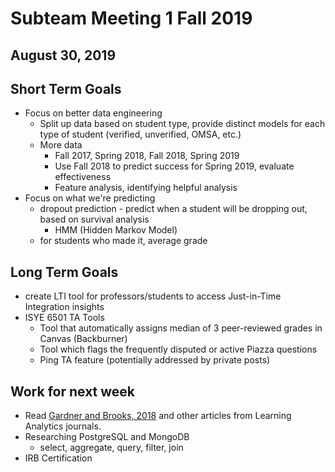 # Subteam Meeting 1 Fall 2019
## August 30, 2019

## Short Term Goals
- Focus on better data engineering
  * Split up data based on student type, provide distinct models for each type of student (verified, unverified, OMSA, etc.)
  * More data
    - Fall 2017, Spring 2018, Fall 2018, Spring 2019
    - Use Fall 2018 to predict success for Spring 2019, evaluate effectiveness
    - Feature analysis, identifying helpful analysis
- Focus on what we're predicting
  * dropout prediction - predict when a student will be dropping out, based on survival analysis
    - HMM (Hidden Markov Model)
  * for students who made it, average grade

## Long Term Goals
- create LTI tool for professors/students to access Just-in-Time Integration insights
- ISYE 6501 TA Tools
  * Tool that automatically assigns median of 3 peer-reviewed grades in Canvas (Backburner)
  * Tool which flags the frequently disputed or active Piazza questions
  * Ping TA feature (potentially addressed by private posts)
  
## Work for next week
- Read [Gardner and Brooks, 2018](https://learning-analytics.info/journals/index.php/JLA/article/view/5814) and other articles from Learning Analytics journals.
- Researching PostgreSQL and MongoDB
  * select, aggregate, query, filter, join
- IRB Certification

